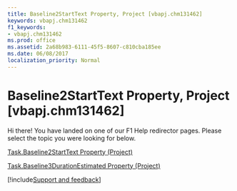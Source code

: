 ```yaml
---
title: Baseline2StartText Property, Project [vbapj.chm131462]
keywords: vbapj.chm131462
f1_keywords:
- vbapj.chm131462
ms.prod: office
ms.assetid: 2a68b983-6111-45f5-8607-c810cba185ee
ms.date: 06/08/2017
localization_priority: Normal
---
```



# Baseline2StartText Property, Project [vbapj.chm131462]

Hi there! You have landed on one of our F1 Help redirector pages. Please select the topic you were looking for below.

[Task.Baseline2StartText Property (Project)](https://msdn.microsoft.com/library/b02c3892-73f2-59eb-25e9-7aa9bbe08a34%28Office.15%29.aspx)

[Task.Baseline3DurationEstimated Property (Project)](https://msdn.microsoft.com/library/140d4356-f3e1-9350-80cf-c59ce5a97441%28Office.15%29.aspx)

[!include[Support and feedback](~/includes/feedback-boilerplate.md)]
